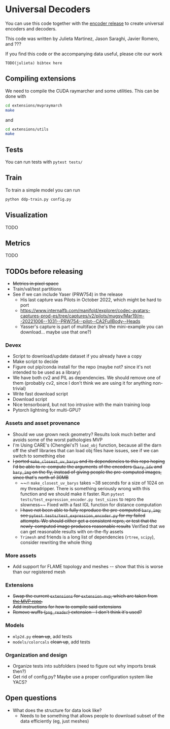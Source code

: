 # Universal Decoders

You can use this code together with the [encoder release](TODO-link) to create universal encoders and decoders.


This code was written by Julieta Martinez, Jason Saraghi, Javier Romero, and ???

If you find this code or the accompanying data useful, please cite our work
```
TODO(julieta) bibtex here
```

## Compiling extensions
We need to compile the CUDA raymarcher and some utilities. This can be done with

```bash
cd extensions/mvpraymarch
make
```
and 
```bash
cd extensions/utils
make
```

## Tests
You can run tests with `pytest tests/`

## Train
To train a simple model you can run
```bash
python ddp-train.py config.py
```

## Visualization
TODO

## Metrics
TODO


## TODOs before releasing

* ~~Metrics in pixel space~~
* Train/val/test partitions
* See if we can include Yaser (PRW754) in the release
  * His last capture was Pilots in October 2022, which might be hard to port
  * https://www.internalfb.com/manifold/explorer/codec-avatars-captures-prod-es/tree/captures/v2/pilots/mugsy/Mar19/m--20221006--1031--PRW754--pilot--CA2FullBody--Heads
  * Yasser's capture is part of multiface (he's the mini-example you can download... maybe use that one?)

### Devex
* Script to download/update dataset if you already have a copy
* Make script to decide 
* Figure out pip/conda install for the repo (maybe not? since it's not intended to be used as a library)
* We have both cv2 and PIL as dependencies. We should remove one of them (probably cv2, since I don't think we are using it for anything non-trivial)
* Write fast download script
* Download script
* Nice tensorboard, but not too intrusive with the main training loop
* Pytorch lightning for multi-GPU?


### Assets and asset provenance
* Should we use grown neck geometry? Results look much better and avoids some of the worst pathologies MVP
* I'm Using CARE's (Chenglei's?) `load_obj` function, because all the darn off the shelf libraries that can load obj 
files have issues, see if we can switch to something else
* ~~I ported `make_closest_uv_barys` and its dependencies to this repo hoping I'd be able to re-compute the arguments~~
~~of the encoders (`bary_idx` and `bary_img` on the fly, instead of giving people the pre-computed images, since that's~~
~~north of 30MB~~
  * ~~:fire: `make_closest_uv_barys` takes ~38 seconds for a size of 1024 on my threadripper. There is something seriously wrong with this function and we should make it faster. Run `pytest tests/test_expression_encoder.py test_sizes` to repro the slowness~~ Fixed with a fast IGL function for distance computation
  * ~~I have not been able to fully reproduce the pre-computed `bary_img`, see `pytest tests/test_expression_encoder.py` for my failed attempts. We should either get a consistent repro, or test that the newly-computed image produces reasonable results~~ Verified that we can get reasonable results with on-the-fly assets
  * `Trimesh` and friends is a long list of dependencies (`rtree`, `scipy`), consider rewriting the whole thing


### More assets
* Add support for FLAME topology and meshes -- show that this is worse than our registered mesh

### Extensions
* ~~Swap the current `extensions` for `extension-mvp`, which are taken from [the MVP repo](https://github.com/facebookresearch/mvp/tree/main/extensions).~~
* ~~Add instructions for how to compile said extensions~~
* ~~Remove wuffs (`png_reader`) extension - I don't think it's used?~~

### Models

* `mlp2d.py` ~~clean up~~, add tests
* `models/colorcals` ~~clean up~~, add tests

### Organization and design

* Organize tests into subfolders (need to figure out why imports break then?)
* Get rid of config.py? Maybe use a proper configuration system like YACS?


## Open questions

* What does the structure for data look like?
   * Needs to be something that allows people to download subset of the data efficiently (eg, just meshes)